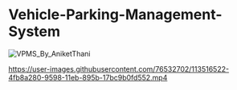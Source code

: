 # Vehicle-Parking-Management-System




![VPMS_By_AniketThani](https://user-images.githubusercontent.com/76532702/113516441-eb95de80-9597-11eb-9670-88756072304f.gif)


 

https://user-images.githubusercontent.com/76532702/113516522-4fb8a280-9598-11eb-895b-17bc9b0fd552.mp4








